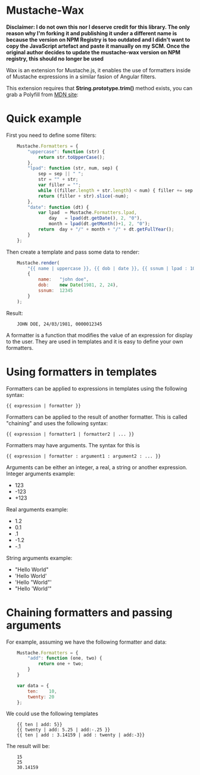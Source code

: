 Mustache-Wax
============

**Disclaimer: I do not own this nor I deserve credit for this library. The only reason why I'm forking it and publishing it under a different name is because the version on NPM Registry is too outdated and I didn't want to copy the JavaScript artefact and paste it manually on my SCM. Once the original author decides to update the mustache-wax version on NPM registry, this should no longer be used**

Wax is an extension for Mustache.js, it enables the use of formatters inside of Mustache expressions in a similar fasion of Angular filters.

This extension requires that **String.prototype.trim()** method exists, you can grab a Polyfill from 
[MDN site](https://developer.mozilla.org/en-US/docs/Web/JavaScript/Reference/Global_Objects/String/Trim):

Quick example
=============

First you need to define some filters:
```javascript
	Mustache.Formatters = {
		"uppercase": function (str) {
			return str.toUpperCase();
		},
		"lpad": function (str, num, sep) {
			sep = sep || " ";
			str = "" + str;
			var filler = "";
			while ((filler.length + str.length) < num) { filler += sep };
			return (filler + str).slice(-num);
		},
		"date": function (dt) {
			var lpad  = Mustache.Formatters.lpad, 
				day   = lpad(dt.getDate(), 2, "0"),
				month = lpad(dt.getMonth()+1, 2, "0");
			return  day + "/" + month + "/" + dt.getFullYear();
		}
	};
```

Then create a template and pass some data to render:
```javascript
	Mustache.render(
		"{{ name | uppercase }}, {{ dob | date }}, {{ ssnum | lpad : 10 : '0' }}", 
		{
			name: 	"john doe",
			dob: 	new Date(1981, 2, 24),
			ssnum:  12345
		}
	);
```

Result:
```
	JOHN DOE, 24/03/1981, 0000012345
```


A formatter is a function that modifies the value of an expression for display to the user. 
They are used in templates and it is easy to define your own formatters.

Using formatters in templates
=============================

Formatters can be applied to expressions in templates using the following syntax:
```
{{ expression | formatter }}
```

Formatters can be applied to the result of another formatter. This is called "chaining" and uses the following syntax:
```
{{ expression | formatter1 | formatter2 | ... }}
```

Formatters may have arguments. The syntax for this is
```
{{ expression | formatter : argument1 : argument2 : ... }}
```

Arguments can be either an integer, a real, a string or another expression.
Integer arguments example: 
* 123 
* -123 
* +123

Real arguments example:	
* 1.2
* 0.1
* .1
* -1.2
* -.1

String arguments example:
* "Hello World"
* 'Hello World'
* 'Hello "World"'
* "Hello 'World'"

Chaining formatters and passing arguments
=========================================
For example, assuming we have the following formatter and data:

```javascript
	Mustache.Formatters = {
		"add": function (one, two) {
			return one + two;
		}
	}

	var data = {
		ten:  	10,
		twenty: 20
	};
```

We could use the following templates
```
	{{ ten | add: 5}}
	{{ twenty | add: 5.25 | add:-.25 }}
	{{ ten | add : 3.14159 | add : twenty | add:-3}}
```

The result will be:
```
	15
	25
	30.14159
```

